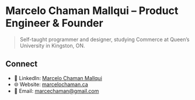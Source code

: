 # Marcelo Chaman Mallqui – Product Engineer & Founder
> Self-taught programmer and designer, studying Commerce at Queen’s University in Kingston, ON.

## Connect
- 👤 LinkedIn: [Marcelo Chaman Mallqui](https://www.linkedin.com/in/marc-cham/)
- 🌐 Website: [marcelochaman.ca](https://www.marcelochaman.ca/)
- 📧 Email: [marcechaman@gmail.com](mailto:marcechaman@gmail.com)

<!---
marcelo-cm/marcelo-cm is a ✨ special ✨ repository because its `README.md` (this file) appears on your GitHub profile.
You can click the Preview link to take a look at your changes.
--->
